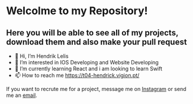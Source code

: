 # Welcolme to my Repository!

## Here you will be able to see all of my projects, download them and also make your pull request 

- 👋 Hi, I’m Hendrik Lelis
- 👀 I’m interested in IOS Developing and Website Developing
- 🌱 I’m currently learning React and i am looking to learn Swift
- 📫 How to reach me https://t04-hendrick.vigion.pt/

If you want to recrute me for a project, message me on [Instagram](https://www.instagram.com/liife_not_found/) or send me an [email](hendrikbosses@gmail.com).
